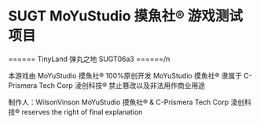 # SUGT MoYuStudio 摸魚社® 游戏测试项目

======   TinyLand 弹丸之地 SUGT06a3   ======/n

本游戏由 MoYuStudio 摸魚社® 100%原创开发
MoYuStudio 摸魚社® 隶属于 C-Prismera Tech Corp 淩创科技®
禁止篡改以及非法用作商业用途

制作人：WilsonVinson
MoYuStudio 摸魚社® & C-Prismera Tech Corp 淩创科技® reserves the right of final explanation
